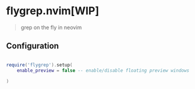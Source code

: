 # flygrep.nvim[WIP]

> grep on the fly in neovim


## Configuration


```lua

require('flygrep').setup(
    enable_preview = false -- enable/disable floating preview windows

)

```
